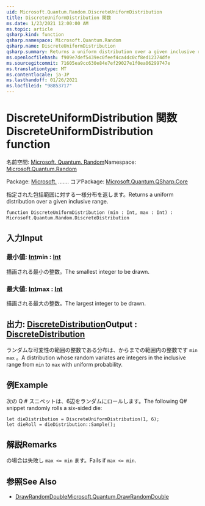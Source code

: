 ```yaml
---
uid: Microsoft.Quantum.Random.DiscreteUniformDistribution
title: DiscreteUniformDistribution 関数
ms.date: 1/23/2021 12:00:00 AM
ms.topic: article
qsharp.kind: function
qsharp.namespace: Microsoft.Quantum.Random
qsharp.name: DiscreteUniformDistribution
qsharp.summary: Returns a uniform distribution over a given inclusive range.
ms.openlocfilehash: f909e7def5439ec0feef4ca4dc0cf8ed12374dfe
ms.sourcegitcommit: 71605ea9cc630e84e7ef29027e1f0ea06299747e
ms.translationtype: MT
ms.contentlocale: ja-JP
ms.lasthandoff: 01/26/2021
ms.locfileid: "98853717"
---
```

# <a name="discreteuniformdistribution-function"></a><span data-ttu-id="80982-102">DiscreteUniformDistribution 関数</span><span class="sxs-lookup"><span data-stu-id="80982-102">DiscreteUniformDistribution function</span></span>

<span data-ttu-id="80982-103">名前空間: [Microsoft. Quantum. Random](xref:Microsoft.Quantum.Random)</span><span class="sxs-lookup"><span data-stu-id="80982-103">Namespace: [Microsoft.Quantum.Random](xref:Microsoft.Quantum.Random)</span></span>

<span data-ttu-id="80982-104">Package: [Microsoft.](https://nuget.org/packages/Microsoft.Quantum.QSharp.Core) ....... コア</span><span class="sxs-lookup"><span data-stu-id="80982-104">Package: [Microsoft.Quantum.QSharp.Core](https://nuget.org/packages/Microsoft.Quantum.QSharp.Core)</span></span>


<span data-ttu-id="80982-105">指定された包括範囲に対する一様分布を返します。</span><span class="sxs-lookup"><span data-stu-id="80982-105">Returns a uniform distribution over a given inclusive range.</span></span>

```qsharp
function DiscreteUniformDistribution (min : Int, max : Int) : Microsoft.Quantum.Random.DiscreteDistribution
```


## <a name="input"></a><span data-ttu-id="80982-106">入力</span><span class="sxs-lookup"><span data-stu-id="80982-106">Input</span></span>

### <a name="min--int"></a><span data-ttu-id="80982-107">最小値: [Int](xref:microsoft.quantum.lang-ref.int)</span><span class="sxs-lookup"><span data-stu-id="80982-107">min : [Int](xref:microsoft.quantum.lang-ref.int)</span></span>

<span data-ttu-id="80982-108">描画される最小の整数。</span><span class="sxs-lookup"><span data-stu-id="80982-108">The smallest integer to be drawn.</span></span>


### <a name="max--int"></a><span data-ttu-id="80982-109">最大値: [Int](xref:microsoft.quantum.lang-ref.int)</span><span class="sxs-lookup"><span data-stu-id="80982-109">max : [Int](xref:microsoft.quantum.lang-ref.int)</span></span>

<span data-ttu-id="80982-110">描画される最大の整数。</span><span class="sxs-lookup"><span data-stu-id="80982-110">The largest integer to be drawn.</span></span>



## <a name="output--discretedistribution"></a><span data-ttu-id="80982-111">出力: [DiscreteDistribution](xref:Microsoft.Quantum.Random.DiscreteDistribution)</span><span class="sxs-lookup"><span data-stu-id="80982-111">Output : [DiscreteDistribution](xref:Microsoft.Quantum.Random.DiscreteDistribution)</span></span>

<span data-ttu-id="80982-112">ランダムな可変性の範囲の整数である分布は、からまでの範囲内の整数です `min` `max` 。</span><span class="sxs-lookup"><span data-stu-id="80982-112">A distribution whose random variates are integers in the inclusive range from `min` to `max` with uniform probability.</span></span>

## <a name="example"></a><span data-ttu-id="80982-113">例</span><span class="sxs-lookup"><span data-stu-id="80982-113">Example</span></span>

<span data-ttu-id="80982-114">次の Q # スニペットは、6辺をランダムにロールします。</span><span class="sxs-lookup"><span data-stu-id="80982-114">The following Q# snippet randomly rolls a six-sided die:</span></span>

```qsharp
let dieDistribution = DiscreteUniformDistribution(1, 6);
let dieRoll = dieDistribution::Sample();
```

## <a name="remarks"></a><span data-ttu-id="80982-115">解説</span><span class="sxs-lookup"><span data-stu-id="80982-115">Remarks</span></span>

<span data-ttu-id="80982-116">の場合は失敗し `max <= min` ます。</span><span class="sxs-lookup"><span data-stu-id="80982-116">Fails if `max <= min`.</span></span>

## <a name="see-also"></a><span data-ttu-id="80982-117">参照</span><span class="sxs-lookup"><span data-stu-id="80982-117">See Also</span></span>

- [<span data-ttu-id="80982-118">DrawRandomDouble</span><span class="sxs-lookup"><span data-stu-id="80982-118">Microsoft.Quantum.DrawRandomDouble</span></span>](xref:Microsoft.Quantum.DrawRandomDouble)